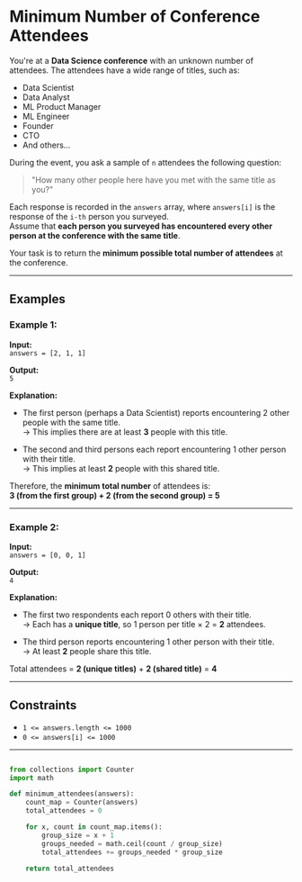 # Minimum Number of Conference Attendees

You're at a **Data Science conference** with an unknown number of attendees. The attendees have a wide range of titles, such as:

- Data Scientist  
- Data Analyst  
- ML Product Manager  
- ML Engineer  
- Founder  
- CTO  
- And others...

During the event, you ask a sample of `n` attendees the following question:

> "How many other people here have you met with the same title as you?"

Each response is recorded in the `answers` array, where `answers[i]` is the response of the `i-th` person you surveyed.  
Assume that **each person you surveyed has encountered every other person at the conference with the same title**.

Your task is to return the **minimum possible total number of attendees** at the conference.

---

## Examples

### Example 1:
**Input:**  
`answers = [2, 1, 1]`

**Output:**  
`5`

**Explanation:**  
- The first person (perhaps a Data Scientist) reports encountering 2 other people with the same title.  
  → This implies there are at least **3** people with this title.

- The second and third persons each report encountering 1 other person with their title.  
  → This implies at least **2** people with this shared title.

Therefore, the **minimum total number** of attendees is:  
**3 (from the first group) + 2 (from the second group) = 5**

---

### Example 2:
**Input:**  
`answers = [0, 0, 1]`

**Output:**  
`4`

**Explanation:**  
- The first two respondents each report 0 others with their title.  
  → Each has a **unique title**, so 1 person per title × 2 = **2** attendees.

- The third person reports encountering 1 other person with their title.  
  → At least **2** people share this title.

Total attendees = **2 (unique titles)** + **2 (shared title)** = **4**

---

## Constraints

- `1 <= answers.length <= 1000`
- `0 <= answers[i] <= 1000`

---

```python

from collections import Counter
import math

def minimum_attendees(answers):
    count_map = Counter(answers)
    total_attendees = 0

    for x, count in count_map.items():
        group_size = x + 1
        groups_needed = math.ceil(count / group_size)
        total_attendees += groups_needed * group_size

    return total_attendees
